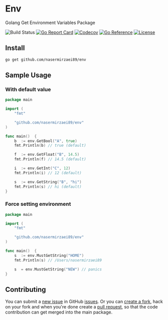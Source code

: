 # Env

Golang Get Environment Variables Package

![Build Status](https://github.com/nasermirzaei89/env/actions/workflows/build.yml/badge.svg)
[![Go Report Card](https://goreportcard.com/badge/github.com/nasermirzaei89/env)](https://goreportcard.com/report/github.com/nasermirzaei89/env)
[![Codecov](https://codecov.io/gh/nasermirzaei89/env/branch/master/graph/badge.svg)](https://codecov.io/gh/nasermirzaei89/env)
[![Go Reference](https://pkg.go.dev/badge/github.com/nasermirzaei89/env.svg)](https://pkg.go.dev/github.com/nasermirzaei89/env)
[![License](https://img.shields.io/github/license/nasermirzaei89/env)](https://raw.githubusercontent.com/nasermirzaei89/env/master/LICENSE)

## Install

```sh
go get github.com/nasermirzaei89/env
```

## Sample Usage

### With default value

```go
package main

import (
    "fmt"

    "github.com/nasermirzaei89/env"
)

func main()  {
    b  := env.GetBool("A", true)
    fmt.Println(b) // true (default)

    f  := env.GetFloat("B", 14.5)
    fmt.Println(f) // 14.5 (default)

    i  := env.GetInt("C", 12)
    fmt.Println(i) // 12 (default)

    s  := env.GetString("B", "hi")
    fmt.Println(s) // hi (default)
}
```

### Force setting environment

```go
package main

import (
    "fmt"

    "github.com/nasermirzaei89/env"
)

func main()  {
    s  := env.MustGetString("HOME")
    fmt.Println(s) // /Users/nasermirzaei89

    s  = env.MustGetString("NEW") // panics
}
```

## Contributing

You can submit a [new issue](https://github.com/nasermirzaei89/env/issues/new) in GitHub [issues](https://github.com/nasermirzaei89/env/issues).
Or you can [create a fork](https://help.github.com/articles/fork-a-repo),
hack on your fork and when you're done create a [pull request](https://help.github.com/articles/fork-a-repo#pull-requests),
so that the code contribution can get merged into the main package.

